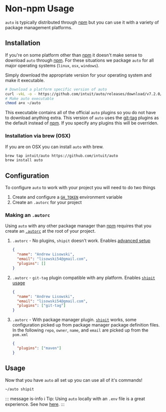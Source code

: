 # Non-npm Usage

`auto` is typically distributed through [npm](https://npmjs.com) but you can use it with a variety of package management platforms.

## Installation

If you're on some platform other than [npm](https://npmjs.com) it doesn't make sense to download `auto` through [npm](https://npmjs.com). For these situations we package `auto` for all major operating systems (`linux`, `osx`, `windows`).

Simply download the appropriate version for your operating system and make it executable.

```sh
# Download a platform specific version of auto
curl -vkL -o - https://github.com/intuit/auto/releases/download/v7.2.0/auto-linux.gz | gunzip > ~/auto
# Make auto executable
chmod a+x ~/auto
```

This executable contains all of the official `auto` plugins so you do not have to download anything extra. This version of `auto` uses the [git-tag](../../plugins/git-tag/README.md) plugins as the default instead of [npm](../../plugins/npm/README.md). If you specify any plugins this will be overriden.

### Installation via brew (OSX)

If you are on OSX you can install `auto` with brew.

```sh
brew tap intuit/auto https://github.com/intuit/auto
brew install auto
```

## Configuration

To configure `auto` to work with your project you will need to do two things

1. Create and configure a [`GH_TOKEN`](https://github.com/settings/tokens) environment variable
2. Create an `.autorc` for your project

### Making an `.autorc`

Using `auto` with any other package manager than [npm](https://npmjs.com) requires that you create an [`.autorc`](./autorc.md) at the root of your project.

1. `.autorc` - No plugins, `shipit` doesn't work. Enables [advanced setup](https://intuit.github.io/auto/pages/getting-started.html#detailed-setup)

   ```json
   {
     "name": "Andrew Lisowski",
     "email": "lisowski54@gmail.com",
     "plugins": []
   }
   ```

2. `.autorc` - `git-tag` plugin compatible with any platform. Enables [`shipit` usage](https://intuit.github.io/auto/pages/generated/shipit.html)

   ```json
   {
     "name": "Andrew Lisowski",
     "email": "lisowski54@gmail.com",
     "plugins": ["git-tag"]
   }
   ```

3. `.autorc` - With package manager plugin. [`shipit`](https://intuit.github.io/auto/pages/generated/shipit.html) works, some configuration picked up from package manager package definition files. In the following `repo`, `owner`, `name`, and `email` are picked up from the `pom.xml`

   ```json
   {
     "plugins": ["maven"]
   }
   ```

## Usage

Now that you have `auto` all set up you can use all of it's commands!

```sh
~/auto shipit
```

::: message is-info
ℹ️ Tip: Using `auto` locally with an `.env` file is a great experience. See how [here](./getting-started.md#local-.env).
:::
